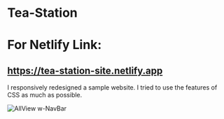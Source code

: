 # Tea-Station
# For Netlify Link:
## https://tea-station-site.netlify.app
I responsively redesigned a sample website. I tried to use the features of CSS as much as possible.

![AllView w-NavBar](https://user-images.githubusercontent.com/59180837/214175289-552b7b96-9095-4ad3-b48b-d8776259c219.png)
